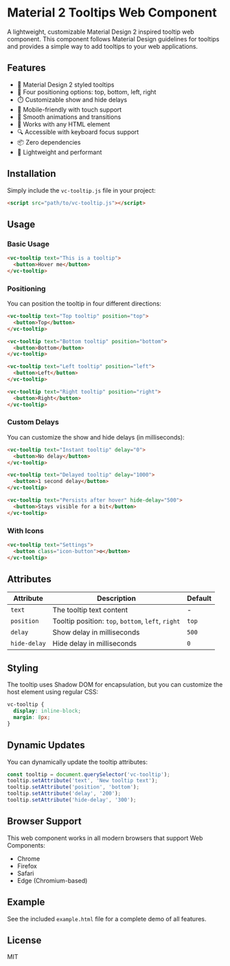 # Material 2 Tooltips Web Component

A lightweight, customizable Material Design 2 inspired tooltip web component. This component follows Material Design guidelines for tooltips and provides a simple way to add tooltips to your web applications.

## Features

- 🎨 Material Design 2 styled tooltips
- 🔄 Four positioning options: top, bottom, left, right
- ⏱️ Customizable show and hide delays
- 📱 Mobile-friendly with touch support
- 🌟 Smooth animations and transitions
- 🧩 Works with any HTML element
- 🔍 Accessible with keyboard focus support
- 📦 Zero dependencies
- 🚀 Lightweight and performant

## Installation

Simply include the `vc-tooltip.js` file in your project:

```html
<script src="path/to/vc-tooltip.js"></script>
```

## Usage

### Basic Usage

```html
<vc-tooltip text="This is a tooltip">
  <button>Hover me</button>
</vc-tooltip>
```

### Positioning

You can position the tooltip in four different directions:

```html
<vc-tooltip text="Top tooltip" position="top">
  <button>Top</button>
</vc-tooltip>

<vc-tooltip text="Bottom tooltip" position="bottom">
  <button>Bottom</button>
</vc-tooltip>

<vc-tooltip text="Left tooltip" position="left">
  <button>Left</button>
</vc-tooltip>

<vc-tooltip text="Right tooltip" position="right">
  <button>Right</button>
</vc-tooltip>
```

### Custom Delays

You can customize the show and hide delays (in milliseconds):

```html
<vc-tooltip text="Instant tooltip" delay="0">
  <button>No delay</button>
</vc-tooltip>

<vc-tooltip text="Delayed tooltip" delay="1000">
  <button>1 second delay</button>
</vc-tooltip>

<vc-tooltip text="Persists after hover" hide-delay="500">
  <button>Stays visible for a bit</button>
</vc-tooltip>
```

### With Icons

```html
<vc-tooltip text="Settings">
  <button class="icon-button">⚙️</button>
</vc-tooltip>
```

## Attributes

| Attribute | Description | Default |
|-----------|-------------|---------|
| `text` | The tooltip text content | - |
| `position` | Tooltip position: `top`, `bottom`, `left`, `right` | `top` |
| `delay` | Show delay in milliseconds | `500` |
| `hide-delay` | Hide delay in milliseconds | `0` |

## Styling

The tooltip uses Shadow DOM for encapsulation, but you can customize the host element using regular CSS:

```css
vc-tooltip {
  display: inline-block;
  margin: 8px;
}
```

## Dynamic Updates

You can dynamically update the tooltip attributes:

```javascript
const tooltip = document.querySelector('vc-tooltip');
tooltip.setAttribute('text', 'New tooltip text');
tooltip.setAttribute('position', 'bottom');
tooltip.setAttribute('delay', '200');
tooltip.setAttribute('hide-delay', '300');
```

## Browser Support

This web component works in all modern browsers that support Web Components:

- Chrome
- Firefox
- Safari
- Edge (Chromium-based)

## Example

See the included `example.html` file for a complete demo of all features.

## License

MIT